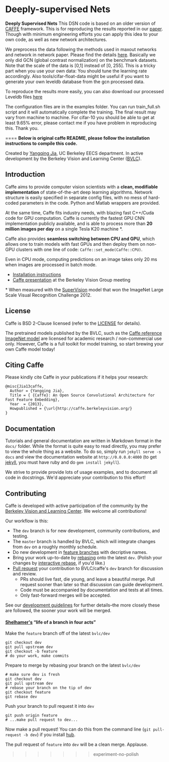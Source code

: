Deeply-supervised Nets
=======

**Deeply Supervised Nets**
This DSN code is based on an older version of [CAFFE](http://caffe.berkeleyvision.org) framework. This is for reproducing the results reported in our [paper](http://vcl.ucsd.edu/~sxie/2014/09/12/dsn-project/). Though with minimum engineering efforts you can apply this idea to your own code, as well as new network architectures.

We preprocess the data following the methods used in maxout networks and network in network paper. Please find the details [here](https://github.com/lisa-lab/pylearn2/tree/master/pylearn2/scripts/papers/maxout). Basically we only did GCN (global contrast normalization) on the benchmark datasets. Note that the scale of the data is [0,1] instead of [0, 255]. This is a tricky part when you use your own data: You should tune the learning rate accordingly. Also tools/cifar-float-data might be useful if you want to generate your own leveldb database from the gcn processed data. 

To reproduce the results more easily, you can also download our processed Leveldb files [here](https://drive.google.com/file/d/0B3j4tSL88j-eU0c4NGd4NC0tUVU/view?usp=sharing)

The configuration files are in the examples folder. You can run train\_full.sh script and it will automatically complete the training. The final result may vary from machine to machine. For cifar-10 you should be able to get at least 9.65% error, please contact me if you have problem in reproducing this. Thank you.

====
**Below is original caffe README, please follow the installation instructions to compile this code.**

Created by [Yangqing Jia](http://daggerfs.com), UC Berkeley EECS department.
In active development by the Berkeley Vision and Learning Center ([BVLC](http://bvlc.eecs.berkeley.edu/)).

## Introduction

Caffe aims to provide computer vision scientists with a **clean, modifiable
implementation** of state-of-the-art deep learning algorithms. Network structure
is easily specified in separate config files, with no mess of hard-coded
parameters in the code. Python and Matlab wrappers are provided.

At the same time, Caffe fits industry needs, with blazing fast C++/Cuda code for
GPU computation. Caffe is currently the fastest GPU CNN implementation publicly
available, and is able to process more than **20 million images per day** on a
single Tesla K20 machine \*.

Caffe also provides **seamless switching between CPU and GPU**, which allows one
to train models with fast GPUs and then deploy them on non-GPU clusters with one
line of code: `Caffe::set_mode(Caffe::CPU)`.

Even in CPU mode, computing predictions on an image takes only 20 ms when images
are processed in batch mode.

* [Installation instructions](http://caffe.berkeleyvision.org/installation.html)
* [Caffe presentation](https://docs.google.com/presentation/d/1lzyXMRQFlOYE2Jy0lCNaqltpcCIKuRzKJxQ7vCuPRc8/edit?usp=sharing) at the Berkeley Vision Group meeting

\* When measured with the [SuperVision](http://www.image-net.org/challenges/LSVRC/2012/supervision.pdf) model that won the ImageNet Large Scale Visual Recognition Challenge 2012.

## License

Caffe is BSD 2-Clause licensed (refer to the
[LICENSE](http://caffe.berkeleyvision.org/license.html) for details).

The pretrained models published by the BVLC, such as the
[Caffe reference ImageNet model](https://www.dropbox.com/s/n3jups0gr7uj0dv/caffe_reference_imagenet_model)
are licensed for academic research / non-commercial use only. However, Caffe is
a full toolkit for model training, so start brewing your own Caffe model today!

## Citing Caffe

Please kindly cite Caffe in your publications if it helps your research:

    @misc{Jia13caffe,
      Author = {Yangqing Jia},
      Title = { {Caffe}: An Open Source Convolutional Architecture for Fast Feature Embedding},
      Year  = {2013},
      Howpublished = {\url{http://caffe.berkeleyvision.org/}
    }

## Documentation

Tutorials and general documentation are written in Markdown format in the `docs/` folder.
While the format is quite easy to read directly, you may prefer to view the whole thing as a website.
To do so, simply run `jekyll serve -s docs` and view the documentation website at `http://0.0.0.0:4000` (to get [jekyll](http://jekyllrb.com/), you must have ruby and do `gem install jekyll`).

We strive to provide provide lots of usage examples, and to document all code in docstrings.
We'd appreciate your contribution to this effort!

## Contributing

Caffe is developed with active participation of the community by the [Berkeley Vision and Learning Center](http://bvlc.eecs.berkeley.edu/).
We welcome all contributions!

Our workflow is this:

- The `dev` branch is for new development, community contributions, and testing.
- The `master` branch is handled by BVLC, which will integrate changes from `dev` on a roughly monthly schedule.
- Do new development in [feature branches](https://www.atlassian.com/git/workflows#!workflow-feature-branch) with decriptive names.
- Bring your work up-to-date by [rebasing](http://git-scm.com/book/en/Git-Branching-Rebasing) onto the latest `dev`. (Polish your changes by [interactive rebase](https://help.github.com/articles/interactive-rebase), if you'd like.)
- [Pull request](https://help.github.com/articles/using-pull-requests) your contribution to BVLC/caffe's `dev` branch for discussion and review.
  * PRs should live fast, die young, and leave a beautiful merge. Pull
    request sooner than later so that discussion can guide development.
  * Code must be accompanied by documentation and tests at all times.
  * Only fast-forward merges will be accepted.

See our [development guidelines](http://caffe.berkeleyvision.org/development.html) for further details–the more closely these are followed, the sooner your work will be merged.

#### [Shelhamer's](https://github.com/shelhamer) “life of a branch in four acts”

Make the `feature` branch off of the latest `bvlc/dev`
```
git checkout dev
git pull upstream dev
git checkout -b feature
# do your work, make commits
```

Prepare to merge by rebasing your branch on the latest `bvlc/dev`
```
# make sure dev is fresh
git checkout dev
git pull upstream dev
# rebase your branch on the tip of dev
git checkout feature
git rebase dev
```

Push your branch to pull request it into `dev`
```
git push origin feature
# ...make pull request to dev...
```

Now make a pull request! You can do this from the command line (`git pull-request -b dev`) if you install [hub](https://github.com/github/hub).

The pull request of `feature` into `dev` will be a clean merge. Applause.
>>>>>>> experiment-no-polish
